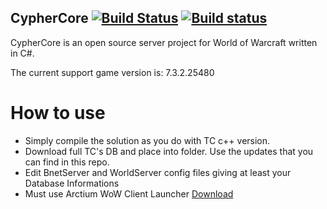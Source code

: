 ## CypherCore [![Build Status](https://travis-ci.org/CypherCore/CypherCore.svg?branch=master)](https://travis-ci.org/CypherCore/CypherCore) [![Build status](https://ci.appveyor.com/api/projects/status/ge4hjp1h1d28q25j?svg=true)](https://ci.appveyor.com/project/hondacrx/cyphercore)

CypherCore is an open source server project for World of Warcraft written in C#.

The current support game version is: 7.3.2.25480

# How to use
- Simply compile the solution as you do with TC c++ version.
- Download full TC's DB and place into folder. Use the updates that you can find in this repo.
- Edit BnetServer and WorldServer config files giving at least your Database Informations
- Must use Arctium WoW Client Launcher [Download](https://arctium.io/files/?f=15a1828a531289)